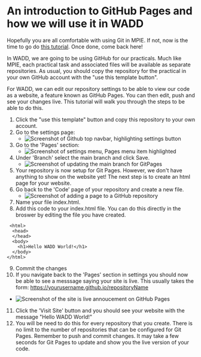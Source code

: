 # An introduction to GitHub Pages and how we will use it in WADD 

Hopefully you are all comfortable with using Git in MPIE. If not, now is the time to go do [this tutorial](https://github.com/UoY-IM-MPIE/mpie-git-tutorial). Once done, come back here! 

In WADD, we are going to be using GitHub for our practicals. Much like MPIE, each practical task and associated files will be available as separate repositories. As usual, you should copy the repository for the practical in your own GitHub account with the "use this template button". 

For WADD, we can edit our repository settings to be able to view our code as a website, a feature known as GitHub Pages. You can then edit, push and see your changes live. This tutorial will walk you through the steps to be able to do this. 

1. Click the "use this template" button and copy this repository to your own account.
2. Go to the settings page:
   - ![Screenshot of Github top navbar, highlighting settings button](https://github.com/IM-WADD/GitPages-Tutorial/assets/5978932/9ba2e74b-8966-4be9-b476-e5eddedad795)
3. Go to the 'Pages' section:
   - ![Screenshot of settings menu, Pages menu item highlighted](https://github.com/IM-WADD/GitPages-Tutorial/assets/5978932/b364de3b-b56f-4651-ba78-43e75863428b)
4. Under 'Branch' select the main branch and click Save.
   - ![Screenshot of updating the main branch for GitPages](https://github.com/IM-WADD/GitPages-Tutorial/assets/5978932/37a4e5f5-463f-4789-987f-7e8f50b8aa74)
5. Your repository is now setup for Git Pages. However, we don't have anything to show on the website yet! The next step is to create an html page for your website.
6. Go back to the 'Code' page of your repository and create a new file.
   - ![Screenshot of adding a page to a GitHub repository](https://github.com/IM-WADD/GitPages-Tutorial/assets/5978932/21d73661-29a8-493f-8cc4-42107bfa0ea5)
7. Name your file index.html. 
8. Add this code to your index.html file. You can do this directly in the broswer by editing the file you have created.
```
 <html>
  <head>
  </head>
  <body>
    <h1>Hello WADD World!</h1>
  </body>
</html>
```
9. Commit the changes
10. If you navigate back to the 'Pages' section in settings you should now be able to see a messsage saying your site is live. This usually takes the form: https://yourusername.github.io/repositoryName
   - ![Screenshot of the site is live annoucement on GitHub Pages](https://github.com/IM-WADD/GitPages-Tutorial/assets/5978932/c40f96fb-9edf-4067-89cb-20d0977113ab)
11. Click the 'Visit Site' button and you should see your website with the message "Hello WADD World!"
12. You will be need to do this for every repository that you create. There is no limit to the number of repositories that can be configured for Git Pages. Remember to push and commit changes. It may take a few seconds for Git Pages to update and show you the live version of your code. 




